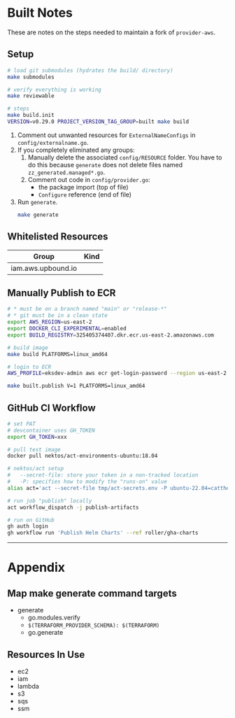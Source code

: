 # Built Notes
These are notes on the steps needed to maintain a fork of `provider-aws`.

## Setup

```bash
# load git submodules (hydrates the build/ directory)
make submodules

# verify everything is working
make reviewable

# steps
make build.init
VERSION=v0.29.0 PROJECT_VERSION_TAG_GROUP=built make build
```

1. Comment out unwanted resources for `ExternalNameConfigs` in `config/externalname.go`.
1. If you completely eliminated any groups:
    1. Manually delete the associated `config/RESOURCE` folder. You have to do this because `generate` does not delete files named `zz_generated.managed*.go`.
    1. Comment out code in `config/provider.go`:
        * the package import (top of file)
        * `Configure` reference (end of file)
1. Run `generate`.
    ```bash
    make generate
    ```

## Whitelisted Resources
|Group|Kind|
|---|---|
|iam.aws.upbound.io||

## Manually Publish to ECR

```bash
# * must be on a branch named "main" or "release-*"
# * git must be in a clean state
export AWS_REGION=us-east-2
export DOCKER_CLI_EXPERIMENTAL=enabled
export BUILD_REGISTRY=325405374407.dkr.ecr.us-east-2.amazonaws.com

# build image
make build PLATFORMS=linux_amd64

# login to ECR
AWS_PROFILE=eksdev-admin aws ecr get-login-password --region us-east-2 | docker login --username AWS --password-stdin 325405374407.dkr.ecr.us-east-2.amazonaws.com

make built.publish V=1 PLATFORMS=linux_amd64
```

## GitHub CI Workflow

```bash
# set PAT
# devcontainer uses GH_TOKEN
export GH_TOKEN=xxx

# pull test image
docker pull nektos/act-environments-ubuntu:18.04

# nektos/act setup
#   --secret-file: store your token in a non-tracked location
#   -P: specifies how to modify the "runs-on" value
alias act='act --secret-file tmp/act-secrets.env -P ubuntu-22.04=catthehacker/ubuntu:act-22.04 '

# run job "publish" locally
act workflow_dispatch -j publish-artifacts

# run on GitHub
gh auth login
gh workflow run 'Publish Helm Charts' --ref roller/gha-charts
```

---

# Appendix

## Map make generate command targets
* generate
    * go.modules.verify
    * `$(TERRAFORM_PROVIDER_SCHEMA): $(TERRAFORM)`
    * go.generate

## Resources In Use
* ec2
* iam
* lambda
* s3
* sqs
* ssm
